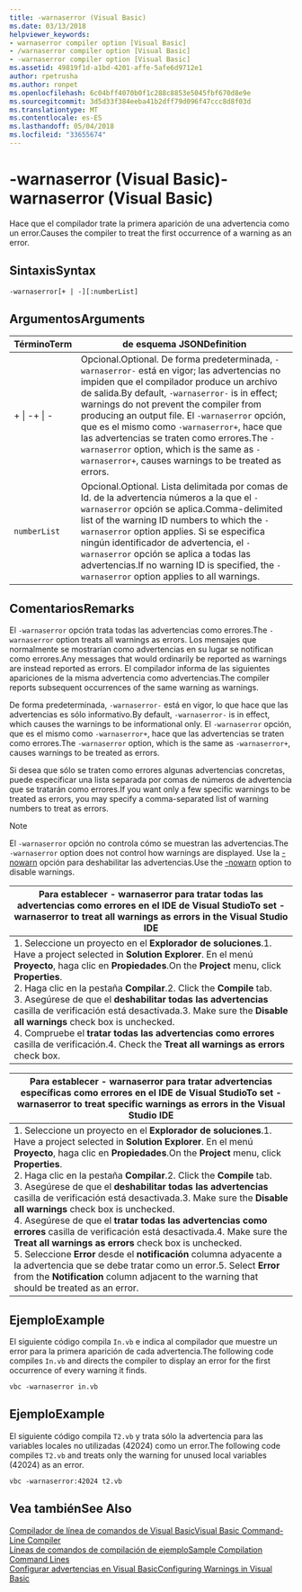 ```yaml
---
title: -warnaserror (Visual Basic)
ms.date: 03/13/2018
helpviewer_keywords:
- warnaserror compiler option [Visual Basic]
- /warnaserror compiler option [Visual Basic]
- -warnaserror compiler option [Visual Basic]
ms.assetid: 49819f1d-a1bd-4201-affe-5afe6d9712e1
author: rpetrusha
ms.author: ronpet
ms.openlocfilehash: 6c04bff4070b0f1c288c8853e5045fbf670d8e9e
ms.sourcegitcommit: 3d5d33f384eeba41b2dff79d096f47ccc8d8f03d
ms.translationtype: MT
ms.contentlocale: es-ES
ms.lasthandoff: 05/04/2018
ms.locfileid: "33655674"
---
```

# <a name="-warnaserror-visual-basic"></a><span data-ttu-id="d3621-102">-warnaserror (Visual Basic)</span><span class="sxs-lookup"><span data-stu-id="d3621-102">-warnaserror (Visual Basic)</span></span>
<span data-ttu-id="d3621-103">Hace que el compilador trate la primera aparición de una advertencia como un error.</span><span class="sxs-lookup"><span data-stu-id="d3621-103">Causes the compiler to treat the first occurrence of a warning as an error.</span></span>  
  
## <a name="syntax"></a><span data-ttu-id="d3621-104">Sintaxis</span><span class="sxs-lookup"><span data-stu-id="d3621-104">Syntax</span></span>  
  
```  
-warnaserror[+ | -][:numberList]  
```  
  
## <a name="arguments"></a><span data-ttu-id="d3621-105">Argumentos</span><span class="sxs-lookup"><span data-stu-id="d3621-105">Arguments</span></span>  
  
|<span data-ttu-id="d3621-106">Término</span><span class="sxs-lookup"><span data-stu-id="d3621-106">Term</span></span>|<span data-ttu-id="d3621-107">de esquema JSON</span><span class="sxs-lookup"><span data-stu-id="d3621-107">Definition</span></span>|  
|---|---|  
|<span data-ttu-id="d3621-108">+ &#124; -</span><span class="sxs-lookup"><span data-stu-id="d3621-108">+ &#124; -</span></span>|<span data-ttu-id="d3621-109">Opcional.</span><span class="sxs-lookup"><span data-stu-id="d3621-109">Optional.</span></span> <span data-ttu-id="d3621-110">De forma predeterminada, `-warnaserror-` está en vigor; las advertencias no impiden que el compilador produce un archivo de salida.</span><span class="sxs-lookup"><span data-stu-id="d3621-110">By default, `-warnaserror-` is in effect; warnings do not prevent the compiler from producing an output file.</span></span> <span data-ttu-id="d3621-111">El `-warnaserror` opción, que es el mismo como `-warnaserror+`, hace que las advertencias se traten como errores.</span><span class="sxs-lookup"><span data-stu-id="d3621-111">The `-warnaserror` option, which is the same as `-warnaserror+`, causes warnings to be treated as errors.</span></span>|  
|`numberList`|<span data-ttu-id="d3621-112">Opcional.</span><span class="sxs-lookup"><span data-stu-id="d3621-112">Optional.</span></span> <span data-ttu-id="d3621-113">Lista delimitada por comas de Id. de la advertencia números a la que el `-warnaserror` opción se aplica.</span><span class="sxs-lookup"><span data-stu-id="d3621-113">Comma-delimited list of the warning ID numbers to which the `-warnaserror` option applies.</span></span> <span data-ttu-id="d3621-114">Si se especifica ningún identificador de advertencia, el `-warnaserror` opción se aplica a todas las advertencias.</span><span class="sxs-lookup"><span data-stu-id="d3621-114">If no warning ID is specified, the `-warnaserror` option applies to all warnings.</span></span>|  
  
## <a name="remarks"></a><span data-ttu-id="d3621-115">Comentarios</span><span class="sxs-lookup"><span data-stu-id="d3621-115">Remarks</span></span>  
 <span data-ttu-id="d3621-116">El `-warnaserror` opción trata todas las advertencias como errores.</span><span class="sxs-lookup"><span data-stu-id="d3621-116">The `-warnaserror` option treats all warnings as errors.</span></span> <span data-ttu-id="d3621-117">Los mensajes que normalmente se mostrarían como advertencias en su lugar se notifican como errores.</span><span class="sxs-lookup"><span data-stu-id="d3621-117">Any messages that would ordinarily be reported as warnings are instead reported as errors.</span></span> <span data-ttu-id="d3621-118">El compilador informa de las siguientes apariciones de la misma advertencia como advertencias.</span><span class="sxs-lookup"><span data-stu-id="d3621-118">The compiler reports subsequent occurrences of the same warning as warnings.</span></span>  
  
 <span data-ttu-id="d3621-119">De forma predeterminada, `-warnaserror-` está en vigor, lo que hace que las advertencias es sólo informativo.</span><span class="sxs-lookup"><span data-stu-id="d3621-119">By default, `-warnaserror-` is in effect, which causes the warnings to be informational only.</span></span> <span data-ttu-id="d3621-120">El `-warnaserror` opción, que es el mismo como `-warnaserror+`, hace que las advertencias se traten como errores.</span><span class="sxs-lookup"><span data-stu-id="d3621-120">The `-warnaserror` option, which is the same as `-warnaserror+`, causes warnings to be treated as errors.</span></span>  
  
 <span data-ttu-id="d3621-121">Si desea que sólo se traten como errores algunas advertencias concretas, puede especificar una lista separada por comas de números de advertencia que se tratarán como errores.</span><span class="sxs-lookup"><span data-stu-id="d3621-121">If you want only a few specific warnings to be treated as errors, you may specify a comma-separated list of warning numbers to treat as errors.</span></span>  
  
> [!NOTE]
>  <span data-ttu-id="d3621-122">El `-warnaserror` opción no controla cómo se muestran las advertencias.</span><span class="sxs-lookup"><span data-stu-id="d3621-122">The `-warnaserror` option does not control how warnings are displayed.</span></span> <span data-ttu-id="d3621-123">Use la [- nowarn](../../../visual-basic/reference/command-line-compiler/nowarn.md) opción para deshabilitar las advertencias.</span><span class="sxs-lookup"><span data-stu-id="d3621-123">Use the [-nowarn](../../../visual-basic/reference/command-line-compiler/nowarn.md) option to disable warnings.</span></span>  
  
|<span data-ttu-id="d3621-124">Para establecer - warnaserror para tratar todas las advertencias como errores en el IDE de Visual Studio</span><span class="sxs-lookup"><span data-stu-id="d3621-124">To set -warnaserror to treat all warnings as errors in the Visual Studio IDE</span></span>|  
|---|  
|<span data-ttu-id="d3621-125">1.  Seleccione un proyecto en el **Explorador de soluciones**.</span><span class="sxs-lookup"><span data-stu-id="d3621-125">1.  Have a project selected in **Solution Explorer**.</span></span> <span data-ttu-id="d3621-126">En el menú **Proyecto**, haga clic en **Propiedades**.</span><span class="sxs-lookup"><span data-stu-id="d3621-126">On the **Project** menu, click **Properties**.</span></span> <br /><span data-ttu-id="d3621-127">2.  Haga clic en la pestaña **Compilar**.</span><span class="sxs-lookup"><span data-stu-id="d3621-127">2.  Click the **Compile** tab.</span></span><br /><span data-ttu-id="d3621-128">3.  Asegúrese de que el **deshabilitar todas las advertencias** casilla de verificación está desactivada.</span><span class="sxs-lookup"><span data-stu-id="d3621-128">3.  Make sure the **Disable all warnings** check box is unchecked.</span></span><br /><span data-ttu-id="d3621-129">4.  Compruebe el **tratar todas las advertencias como errores** casilla de verificación.</span><span class="sxs-lookup"><span data-stu-id="d3621-129">4.  Check the **Treat all warnings as errors** check box.</span></span>|  
  
|<span data-ttu-id="d3621-130">Para establecer - warnaserror para tratar advertencias específicas como errores en el IDE de Visual Studio</span><span class="sxs-lookup"><span data-stu-id="d3621-130">To set -warnaserror to treat specific warnings as errors in the Visual Studio IDE</span></span>|  
|---|  
|<span data-ttu-id="d3621-131">1.  Seleccione un proyecto en el **Explorador de soluciones**.</span><span class="sxs-lookup"><span data-stu-id="d3621-131">1.  Have a project selected in **Solution Explorer**.</span></span> <span data-ttu-id="d3621-132">En el menú **Proyecto**, haga clic en **Propiedades**.</span><span class="sxs-lookup"><span data-stu-id="d3621-132">On the **Project** menu, click **Properties**.</span></span><br /><span data-ttu-id="d3621-133">2.  Haga clic en la pestaña **Compilar**.</span><span class="sxs-lookup"><span data-stu-id="d3621-133">2.  Click the **Compile** tab.</span></span><br /><span data-ttu-id="d3621-134">3.  Asegúrese de que el **deshabilitar todas las advertencias** casilla de verificación está desactivada.</span><span class="sxs-lookup"><span data-stu-id="d3621-134">3.  Make sure the **Disable all warnings** check box is unchecked.</span></span><br /><span data-ttu-id="d3621-135">4.  Asegúrese de que el **tratar todas las advertencias como errores** casilla de verificación está desactivada.</span><span class="sxs-lookup"><span data-stu-id="d3621-135">4.  Make sure the **Treat all warnings as errors** check box is unchecked.</span></span><br /><span data-ttu-id="d3621-136">5.  Seleccione **Error** desde el **notificación** columna adyacente a la advertencia que se debe tratar como un error.</span><span class="sxs-lookup"><span data-stu-id="d3621-136">5.  Select **Error** from the **Notification** column adjacent to the warning that should be treated as an error.</span></span>|  
  
## <a name="example"></a><span data-ttu-id="d3621-137">Ejemplo</span><span class="sxs-lookup"><span data-stu-id="d3621-137">Example</span></span>  
 <span data-ttu-id="d3621-138">El siguiente código compila `In.vb` e indica al compilador que muestre un error para la primera aparición de cada advertencia.</span><span class="sxs-lookup"><span data-stu-id="d3621-138">The following code compiles `In.vb` and directs the compiler to display an error for the first occurrence of every warning it finds.</span></span>  
  
```console
vbc -warnaserror in.vb  
```  
  
## <a name="example"></a><span data-ttu-id="d3621-139">Ejemplo</span><span class="sxs-lookup"><span data-stu-id="d3621-139">Example</span></span>  
 <span data-ttu-id="d3621-140">El siguiente código compila `T2.vb` y trata sólo la advertencia para las variables locales no utilizadas (42024) como un error.</span><span class="sxs-lookup"><span data-stu-id="d3621-140">The following code compiles `T2.vb` and treats only the warning for unused local variables (42024) as an error.</span></span>  
  
```console
vbc -warnaserror:42024 t2.vb  
```  
  
## <a name="see-also"></a><span data-ttu-id="d3621-141">Vea también</span><span class="sxs-lookup"><span data-stu-id="d3621-141">See Also</span></span>  
 [<span data-ttu-id="d3621-142">Compilador de línea de comandos de Visual Basic</span><span class="sxs-lookup"><span data-stu-id="d3621-142">Visual Basic Command-Line Compiler</span></span>](../../../visual-basic/reference/command-line-compiler/index.md)  
 [<span data-ttu-id="d3621-143">Líneas de comandos de compilación de ejemplo</span><span class="sxs-lookup"><span data-stu-id="d3621-143">Sample Compilation Command Lines</span></span>](../../../visual-basic/reference/command-line-compiler/sample-compilation-command-lines.md)  
 [<span data-ttu-id="d3621-144">Configurar advertencias en Visual Basic</span><span class="sxs-lookup"><span data-stu-id="d3621-144">Configuring Warnings in Visual Basic</span></span>](/visualstudio/ide/configuring-warnings-in-visual-basic)
